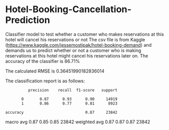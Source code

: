 # Hotel-Booking-Cancellation-Prediction
Classifier model to test whether a customer who makes reservations at this hotel will cancel his reservations or not
The csv file is from Kaggle  (https://www.kaggle.com/jessemostipak/hotel-booking-demand) and demands us to predict whether or 
not a customer who is making reservations at this hotel might cancel his reservations later on. 
The accuracy of the classifier is 86.71%

The calculated RMSE is 0.36451990182836014

The classification report is as follows:

              precision    recall  f1-score   support

           0       0.87      0.93      0.90     14919
           1       0.86      0.77      0.81      8923

    accuracy                           0.87     23842
   macro avg       0.87      0.85      0.85     23842
weighted avg       0.87      0.87      0.87     23842
